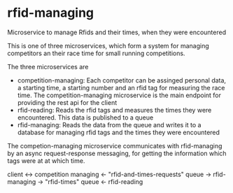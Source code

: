# rfid-managing
Microservice to manage Rfids and their times, when they were encountered

This is one of three microservices, which form a system for managing competitors an their race time for small running competitions.

The three microservices are 
- competition-managing: Each competitor can be assinged personal data, a starting time, a starting number and an rfid tag for measuring the race time. The competition-managing microservice is the main endpoint for providing the rest api for the client 
- rfid-reading: Reads the rfid tags and measures the times they were encountered. This data is published to a queue
- rfid-managing: Reads the data from the queue and writes it to a database for managing rfid tags and the times they were encountered

The competion-managing microservice communicates with rfid-managing by an async request-response messaging, for getting the information which tags were at at which time.

client <-> competition managing <- "rfid-and-times-requests" queue -> rfid-managing -> "rfid-times" queue <- rfid-reading
